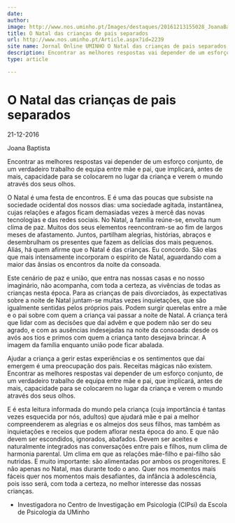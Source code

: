 ```yaml
---
date: 
author: 
image: http://www.nos.uminho.pt/Images/destaques/20161213155028_JoanaBaptistafotografiarecente2a.jpg
title: O Natal das crianças de pais separados
url: http://www.nos.uminho.pt/Article.aspx?id=2239
site name: Jornal Online UMINHO O Natal das crianças de pais separados
description: Encontrar as melhores respostas vai depender de um esforço conjunto, de um verdadeiro trabalho de equipa entre mãe e pai, que implicará, antes de mais, capacidade para se colocarem no lugar da criança e verem o mundo através dos seus olhos.
type: article

---
```

# O Natal das crianças de pais separados


21-12-2016

Joana Baptista

Encontrar as melhores respostas vai depender de um esforço conjunto, de um verdadeiro trabalho de equipa entre mãe e pai, que implicará, antes de mais, capacidade para se colocarem no lugar da criança e verem o mundo através dos seus olhos.

O Natal é uma festa de encontros. E é uma das poucas que subsiste na sociedade ocidental dos nossos dias: uma sociedade agitada, instantânea, cujas relações e afagos ficam demasiadas vezes à mercê das novas tecnologias e das redes sociais. No Natal, a família reúne-se, envolta num clima de paz. Muitos dos seus elementos reencontram-se ao fim de largos meses de afastamento. Juntos, partilham alegrias, histórias, abraços e desembrulham os presentes que fazem as delícias dos mais pequenos. Aliás, há quem afirme que o Natal é das crianças. Eu concordo. São elas que mais intensamente incorporam o espírito de Natal, aguardando com a maior das ânsias os encontros da noite da consoada.

Este cenário de paz e união, que entra nas nossas casas e no nosso imaginário, não acompanha, com toda a certeza, as vivências de todas as crianças nesta época. Para as crianças de pais divorciados, às expectativas sobre a noite de Natal juntam-se muitas vezes inquietações, que são igualmente sentidas pelos próprios pais. Podem surgir querelas entre a mãe e o pai sobre com quem a criança vai passar a noite de Natal. A criança terá que lidar com as decisões que daí advêm e que podem não ser do seu agrado, e com as ausências indesejadas na noite da consoada: desde os avós aos tios e primos com quem a criança tanto desejava brincar. A imagem da família enquanto união pode ficar abalada.

Ajudar a criança a gerir estas experiências e os sentimentos que daí emergem é uma preocupação dos pais. Receitas mágicas não existem. Encontrar as melhores respostas vai depender de um esforço conjunto, de um verdadeiro trabalho de equipa entre mãe e pai, que implicará, antes de mais, capacidade para se colocarem no lugar da criança e verem o mundo através dos seus olhos.

E é esta leitura informada do mundo pela criança (cuja importância é tantas vezes esquecida por nós, adultos) que ajudará mãe e pai a melhor compreenderem as alegrias e os almejos dos seus filhos, mas também as inquietações e receios que podem aflorar nesta época do ano. E que não devem ser escondidos, ignorados, abafados. Devem ser aceites e naturalmente integrados nas conversações entre pais e filhos, num clima de harmonia parental. Um clima em que as relações mãe-filho e pai-filho são nutridas. E muito importante: são alimentadas por ambos os progenitores. E não apenas no Natal, mas durante todo o ano. Quer nos momentos mais fáceis quer nos momentos mais desafiantes, da infância à adolescência, pois isso será, com toda a certeza, no melhor interesse das nossas crianças.

* Investigadora no Centro de Investigação em Psicologia (CIPsi) da Escola de Psicologia da UMinho

